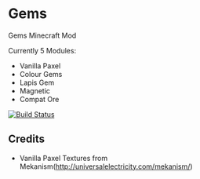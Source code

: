 Gems
========

Gems Minecraft Mod

Currently 5 Modules:
* Vanilla Paxel
* Colour Gems
* Lapis Gem
* Magnetic
* Compat Ore

[![Build Status](https://travis-ci.org/ictrobot/Gems.png?branch=master)](https://travis-ci.org/ictrobot/Gems)

Credits
--------
* Vanilla Paxel Textures from Mekanism(http://universalelectricity.com/mekanism/)
